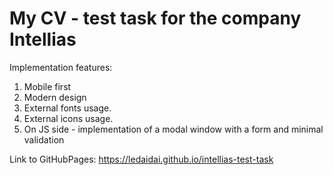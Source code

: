 # My CV - test task for the company Intellias
Implementation features:
1. Mobile first
2. Modern design
3. External fonts usage.
4. External icons usage.
5. On JS side - implementation of a modal window with a form and minimal validation

Link to GitHubPages: https://ledaidai.github.io/intellias-test-task
